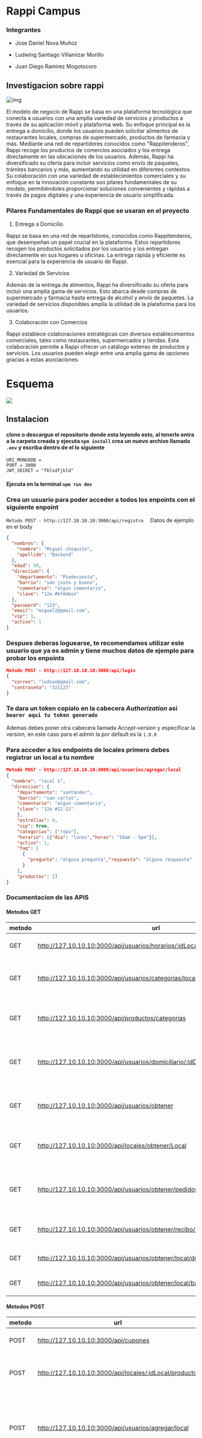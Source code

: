 # Rappi Campus

### Integrantes

* Jose Daniel Nova Muñoz

* Ludwing Santiago Villamizar Murillo

* Juan Diego Ramirez Mogotocoro

## Investigacion sobre rappi

![img](./public/img/rappi.jpg)

El modelo de negocio de Rappi se basa en una plataforma tecnológica que conecta a usuarios con una amplia variedad de servicios y productos a través de su aplicación móvil y plataforma web. Su enfoque principal es la entrega a domicilio, donde los usuarios pueden solicitar alimentos de restaurantes locales, compras de supermercado, productos de farmacia y más. Mediante una red de repartidores conocidos como "Rappitenderos", Rappi recoge los productos de comercios asociados y los entrega directamente en las ubicaciones de los usuarios. Además, Rappi ha diversificado su oferta para incluir servicios como envío de paquetes, trámites bancarios y más, aumentando su utilidad en diferentes contextos. Su colaboración con una variedad de establecimientos comerciales y su enfoque en la innovación constante son pilares fundamentales de su modelo, permitiéndoles proporcionar soluciones convenientes y rápidas a través de pagos digitales y una experiencia de usuario simplificada.

### Pilares Fundamentales de Rappi que se usaran en el proyecto

1. Entrega a Domicilio

Rappi se basa en una red de repartidores, conocidos como Rappitenderos, que desempeñan un papel crucial en la plataforma. Estos repartidores recogen los productos solicitados por los usuarios y los entregan directamente en sus hogares u oficinas. La entrega rápida y eficiente es esencial para la experiencia de usuario de Rappi.

2. Variedad de Servicios

Además de la entrega de alimentos, Rappi ha diversificado su oferta para incluir una amplia gama de servicios. Esto abarca desde compras de supermercado y farmacia hasta entrega de alcohol y envío de paquetes. La variedad de servicios disponibles amplía la utilidad de la plataforma para los usuarios.

3. Colaboración con Comercios

Rappi establece colaboraciones estratégicas con diversos establecimientos comerciales, tales como restaurantes, supermercados y tiendas. Esta colaboración permite a Rappi ofrecer un catálogo extenso de productos y servicios. Los usuarios pueden elegir entre una amplia gama de opciones gracias a estas asociaciones.

# Esquema

![](https://raw.githubusercontent.com/juanramirez871/rappi_campus/master/public/img/esquemaBaseDatos.png)

## Instalacion

#### clone o descargue el repositorio donde esta leyendo esto, al tenerlo entra a la carpeta creada y ejecuta  ```npm install``` crea un nuevo archivo llamado ```.env``` y escriba dentro de el lo siguiente

```
URI_MONGODB = 
PORT = 3000
JWT_SECRET = "fklsdfjkld"
```

#### Ejecuta en la terminal ```npm run dev```

### Crea un usuario para poder acceder a todos los enpoints con el siguiente enpoint

```Metodo POST - http://127.10.10.10:3000/api/registro  ```
Datos de ejemplo en el body

```json
{
  "nombres": {
    "nombre": "Miguel chiquito",
    "apellido": "Backend"
  },
  "edad": 50,
  "direccion": {
    "departamento": "Piedecuesta",
    "barrio": "san justo y bueno",
    "comentario": "algun comentario",
    "clave": "12a #bfAdmin"
  },
  "password": "123",
  "email": "miguel2@gmail.com",
  "vip": 1,
  "activo": 1
}
```

### Despues deberas loguearse, te recomendamos utilizar este usuario que ya es admin y tiene muchos datos de ejemplo para probar los enpoints

```JSON
Metodo POST - http://127.10.10.10:3000/api/login
{
  "correo": "ludsan@gmail.com",
  "contraseña": "321123"
}
```

### Te dara un token copialo en la cabecera *Authorization* asi ```bearer aqui tu token generado```

Ademas debes poner otra cabecera llamada *Accept-version* y especificar la version, en este caso para el admin la por default es la ```1.0.0```


### Para acceder a los endpoints de locales primero debes registrar un local a tu nombre

```JSON
Metodo POST - http://127.10.10.10:3000/api/usuarios/agregar/local 
{
  "nombre": "local 1",
  "direccion": {
    "departamento": "santander",
    "barrio": "san carlos",
    "comentario": "algun comentario",
    "clave": "12a #12-21"
    },
    "estrellas": 4,
    "vip": true,
    "categorias": ["ropa"],
    "horario": [{"dia": "lunes","horas": "10am - 5pm"}],
    "activo": 1,
    "faq": [
      {
        "pregunta": "alguna pregunta","respuesta": "alguna respuesta"
      }
    ],
    "productos": []
}
```


### Documentacion de las APIS

#### Metodos GET

| metodo | url                                                          | body                                           | Descripcion                                                  | Versiones |
| ------ | ------------------------------------------------------------ | ---------------------------------------------- | ------------------------------------------------------------ | --------- |
| GET    | http://127.10.10.10:3000/api/usuarios/horarios/:idLocal      | NO                                             | Trae el horario de un local                                  | 1.0.0     |
| GET    | http://127.10.10.10:3000/api/usuarios/categorias/locales     | { "categorias": ["ropa", "alguna categoria"] } | Trae todos los locales que esten en la categoras dichas      | 1.0.0     |
| GET    | http://127.10.10.10:3000/api/productos/categorias            | { "categorias": ["ropa", "plays4"] }           | Trae todos los productos que esten en la categoras dichas    | 1.0.0     |
| GET    | http://127.10.10.10:3000/api/usuarios/domiciliario/:idDomiciliario/pedidos | NO                                             | Trae el numero de domicilios ha hecho el domiciliarios especificado | 1.0.0     |
| GET    | http://127.10.10.10:3000/api/usuarios/obtener                | NO                                             | Trae todos los locales con su respectiva información         | 1.0.0     |
| GET    | http://127.10.10.10:3000/api/locales/obtener/Local           | NO                                             | Trae un local en especifico según el id del Token generado   | 1.0.0     |
| GET    | http://127.10.10.10:3000/api/usuarios/obtener/pedidos        | NO                                             | Trae un pedido en especifico según el id del Token generado  | 1.0.0     |
| GET    | http://127.10.10.10:3000/api/usuarios/obtener/recibo/:id     | NO                                             | Trae un recibo detallado de pedido                           | 1.0.0     |
| GET    | http://127.10.10.10:3000/api/usuarios/obtener/local/departamento/:departamento | NO                                             | Trae los locales por departamento                            | 1.0.0     |
| GET    | http://127.10.10.10:3000/api/usuarios/obtener/local/barrio/:barrio | NO                                             | Trae los locales por barrio                                  | 1.0.0     |

#### Metodos POST

| metodo | url                                                    | body                                                         | Descripcion                         | Versiones |
| ------ | ------------------------------------------------------ | ------------------------------------------------------------ | ----------------------------------- | --------- |
| POST   | http://127.10.10.10:3000/api/cupones                   | {"nombre":"cupon 1","descuento": 100, "tiempoValido": "100d"} | Agrega un nuevo cupon               | 1.0.0     |
| POST   | http://127.10.10.10:3000/api/locales/:idLocal/producto | {"name": "producto 1", "precio": 100, "descripcion": "alguna descripcion", "descuento": 1, "categorias": ["alguna categoria"],"tiempoEstimado": 10, "costoEnvio": 10} | Agrega un nuevo producto a un local | 1.0.0     |
| POST   | http://127.10.10.10:3000/api/usuarios/agregar/local    | {"nombre": "local 1","direccion": {"departamento": "santander","barrio": "san carlos","comentario": "algun comentario","clave": "12a #12-21"},"estrellas": 4,"vip": true,"categorias": ["ropa"],"horario": [{"dia": "lunes","horas": "10am - 5pm"}],"activo": 1,"faq": [{"pregunta": "alguna pregunta","respuesta": "alguna respuesta"}],"productos": []} | Agrega un nuevo local               | 1.0.0     |
| POST   | http://127.10.10.10:3000/api/usuarios/agregar/pedidos  | {"localId": "64e676c0aae9ada8e08ac734","productos": ["64e678bf03f53f7aa07ee2ce"],"costoTotal": 100000,"descuentoTotal": 20,"fechaPedido": "2023-03-04","tiempoFinalEntrega": "2209-03-02","domiciliarioId": "64d26d1e0900c20b3b9db0e8","estado": 4} | Agrega un nuevo pedido              | 1.0.0     |

#### Metodos PUT

| metodo | url                                                          | body                                                         | Descripcion                    | Versiones |
| ------ | ------------------------------------------------------------ | ------------------------------------------------------------ | ------------------------------ | --------- |
| PUT    | http://127.10.10.10:3000/api/locales/actualizar              | {"nombre": "local 1","direccion": {"departamento": "santander","barrio": "san carlos","comentario": "algun comentario","clave": "12a #12-21"},"estrellas": 4,"vip": true,"categorias": ["ropa"],"horario": [{"dia": "lunes","horas": "10am - 5pm"}],"activo": 1,"faq": [{"pregunta": "alguna pregunta","respuesta": "alguna respuesta"}],"productos": []} | Actualiza un cabio del local   | 1.0.0     |
| PUT   | http://127.10.10.10:3000/api/usuarios/actualizar/estado/pedido/:id/:estado | NO                                                           | Actualiza el estado del pedido | 1.0.0     |


#### Metodos DELETE

| metodo | url                                                        | body | Descripcion       | Versiones |
| ------ | ---------------------------------------------------------- | ---- | ----------------- | --------- |
| DELETE | http://127.10.10.10:3000/api/locales/eliminar              | NO   | Elimina un local  | 1.0.0     |
| DELETE | http://127.10.10.10:3000/api/usuarios/eliminar/pedidos/:id | NO   | Elimina un pedido | 1.0.0     |